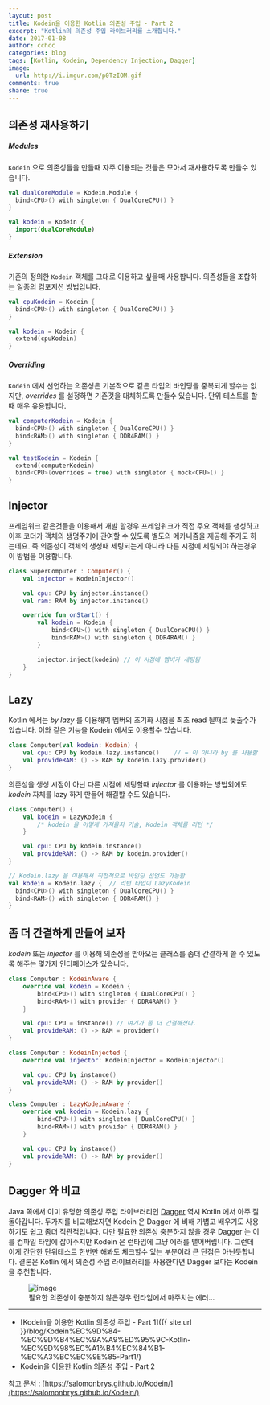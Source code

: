 ```yaml
---
layout: post
title: Kodein을 이용한 Kotlin 의존성 주입 - Part 2
excerpt: "Kotlin의 의존성 주입 라이브러리를 소개합니다."
date: 2017-01-08
author: cchcc
categories: blog
tags: [Kotlin, Kodein, Dependency Injection, Dagger]
image:
  url: http://i.imgur.com/p0TzIOM.gif
comments: true
share: true
---
```


## 의존성 재사용하기

##### Modules
`Kodein` 으로 의존성들을 만들때 자주 이용되는 것들은 모아서 재사용하도록 만들수 있습니다.

```kotlin
val dualCoreModule = Kodein.Module {
  bind<CPU>() with singleton { DualCoreCPU() }
}

val kodein = Kodein {
  import(dualCoreModule)
}
```

##### Extension
기존의 정의한 `Kodein` 객체를 그대로 이용하고 싶을때 사용합니다. 의존성들을 조합하는 일종의 컴포지션
방법입니다.

```kotlin
val cpuKodein = Kodein {
  bind<CPU>() with singleton { DualCoreCPU() }
}

val kodein = Kodein {
  extend(cpuKodein)
}
```

##### Overriding
`Kodein` 에서 선언하는 의존성은 기본적으로 같은 타입의 바인딩을 중복되게 할수는 없지만, *overrides*
를 설정하면 기존것을 대체하도록 만들수 있습니다. 단위 테스트를 할때 매우 유용합니다.

```kotlin
val computerKodein = Kodein {
  bind<CPU>() with singleton { DualCoreCPU() }
  bind<RAM>() with singleton { DDR4RAM() }
}

val testKodein = Kodein {
  extend(computerKodein)
  bind<CPU>(overrides = true) with singleton { mock<CPU>() }
}
```

## Injector
프레임워크 같은것들을 이용해서 개발 할경우 프레임워크가 직접 주요 객체를 생성하고 이후 코더가 객체의 생명주기에
관여할 수 있도록 별도의 메카니즘을 제공해 주기도 하는데요. 즉 의존성이 객체의 생성때 세팅되는게 아니라 다른
시점에 세팅되야 하는경우 이 방법을 이용합니다.

```kotlin
class SuperComputer : Computer() {
    val injector = KodeinInjector()

    val cpu: CPU by injector.instance()
    val ram: RAM by injector.instance()

    override fun onStart() {
        val kodein = Kodein {
            bind<CPU>() with singleton { DualCoreCPU() }
            bind<RAM>() with singleton { DDR4RAM() }
        }

        injector.inject(kodein) // 이 시점에 멤버가 세팅됨
    }
}
```

## Lazy
Kotlin 에서는 *by lazy* 를 이용해여 멤버의 초기화 시점을 최초 read 될때로 늦출수가 있습니다. 이와
같은 기능을 Kodein 에서도 이용할수 있습니다.

```kotlin
class Computer(val kodein: Kodein) {
    val cpu: CPU by kodein.lazy.instance()    // = 이 아니라 by 를 사용함
    val provideRAM: () -> RAM by kodein.lazy.provider()
}
```

의존성을 생성 시점이 아닌 다른 시점에 세팅할때 *injector* 를 이용하는 방법외에도 *kodein* 자체를 lazy
하게 만들어 해결할 수도 있습니다.

```kotlin
class Computer() {
    val kodein = LazyKodein {
        /* kodein 을 어떻게 가져올지 기술, Kodein 객체를 리턴 */
    }

    val cpu: CPU by kodein.instance()
    val provideRAM: () -> RAM by kodein.provider()
}

// Kodein.lazy 을 이용해서 직접적으로 바인딩 선언도 가능함
val kodein = Kodein.lazy {  // 리턴 타입이 LazyKodein
  bind<CPU>() with singleton { DualCoreCPU() }
  bind<RAM>() with singleton { DDR4RAM() }
}
```

## 좀 더 간결하게 만들어 보자
*kodein* 또는 *injector* 를 이용해 의존성을 받아오는 클래스를 좀더 간결하게 쓸 수 있도록 해주는 몇가지
인터페이스가 있습니다.

```kotlin
class Computer : KodeinAware {
    override val kodein = Kodein {
        bind<CPU>() with singleton { DualCoreCPU() }
        bind<RAM>() with provider { DDR4RAM() }
    }

    val cpu: CPU = instance() // 여기가 좀 더 간결해졌다.
    val provideRAM: () -> RAM = provider()
}

class Computer : KodeinInjected {
    override val injector: KodeinInjector = KodeinInjector()

    val cpu: CPU by instance()
    val provideRAM: () -> RAM by provider()
}

class Computer : LazyKodeinAware {
    override val kodein = Kodein.lazy {
        bind<CPU>() with singleton { DualCoreCPU() }
        bind<RAM>() with provider { DDR4RAM() }
    }

    val cpu: CPU by instance()
    val provideRAM: () -> RAM by provider()
}
```

## Dagger 와 비교
Java 쪽에서 이미 유명한 의존성 주입 라이브러리인 [Dagger](https://google.github.io/dagger/)
역시 Kotlin 에서 아주 잘 돌아갑니다. 두가지를 비교해보자면 Kodein 은 Dagger 에 비해 가볍고 배우기도
사용하기도 쉽고 좀더 직관적입니다. 다만 필요한 의존성 충분하지 않을 경우 Dagger 는 이를 컴파일 타임에
잡아주지만 Kodein 은 런타임에 그냥 에러를 뱉어버립니다. 그런데 이게 간단한 단위테스트 한번만 해봐도
체크할수 있는 부분이라 큰 단점은 아닌듯합니다. 결론은 Kotlin 에서 의존성 주입 라이브러리를 사용한다면
Dagger 보다는 Kodein 을 추천합니다.

<figure>
	<img src="http://i.imgur.com/9f9mbZK.png" alt="image">
	<figcaption>필요한 의존성이 충분하지 않은경우 런타임에서 마주치는 에러...</figcaption>
</figure>

---

- [Kodein을 이용한 Kotlin 의존성 주입 - Part 1]({{ site.url }}/blog/Kodein%EC%9D%84-%EC%9D%B4%EC%9A%A9%ED%95%9C-Kotlin-%EC%9D%98%EC%A1%B4%EC%84%B1-%EC%A3%BC%EC%9E%85-Part1/)
- Kodein을 이용한 Kotlin 의존성 주입 - Part 2

참고 문서 : [https://salomonbrys.github.io/Kodein/](https://salomonbrys.github.io/Kodein/)
